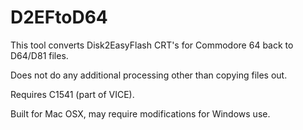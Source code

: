 # D2EFtoD64

This tool converts Disk2EasyFlash CRT's for Commodore 64 back to D64/D81 files.

Does not do any additional processing other than copying files out.

Requires C1541 (part of VICE).

Built for Mac OSX, may require modifications for Windows use.
